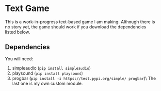 # Text Game
This is a work-in-progress text-based game I am making. Although there is no story yet, the game should work if you download the dependencies listed below.
## Dependencies
You will need:
  1. simpleaudio (`pip install simpleaudio`)
  2. playsound (`pip install playsound`)
  3. progbar (`pip install -i https://test.pypi.org/simple/ progbar`)\\
The last one is my own custom module.